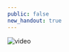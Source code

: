 ```yaml
---
public: false
new_handout: true
---
```


![video](https://www.youtube.com/watch?app=desktop&v=Skw_wskWPSA)